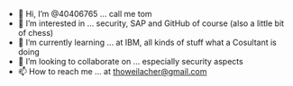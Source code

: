- 👋 Hi, I’m @40406765 ... call me tom
- 👀 I’m interested in ... security, SAP and GitHub of course (also a little bit of chess)
- 🌱 I’m currently learning ... at IBM, all kinds of stuff what a Cosultant is doing
- 💞️ I’m looking to collaborate on ... especially security aspects
- 📫 How to reach me ... at thoweilacher@gmail.com

<!---
40406765/40406765 is a ✨ special ✨ repository because its `README.md` (this file) appears on your GitHub profile.
You can click the Preview link to take a look at your changes.
--->
